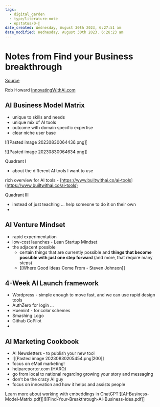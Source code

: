 ```yaml
---
tags:
  - digital_garden
  - type/literature-note
  - epstatus/0-🌰
date_created: Wednesday, August 30th 2023, 6:27:51 am
date_modified: Wednesday, August 30th 2023, 6:28:23 am
---
```

# Notes from Find your Business breakthrough
[Source](https://workshops.masterwp.com/pages/find-your-breakthrough-ai-business-idea)

Rob Howard
[InnovatingWithAi.com](InnovatingWithAi.com)

## AI Business Model Matrix
+ unique to skills and needs
+ unique mix of AI tools
+ outcome with domain specific expertise
+ clear niche user base

![[Pasted image 20230830064436.png]]

![[Pasted image 20230830064634.png]]


Quadrant I
+ about the different AI tools I want to use

rich overview for AI tools - [https://www.builtwithai.co/ai-tools](https://www.builtwithai.co/ai-tools)

Quadrant III
+ instead of just teaching ... help someone to do it on their own
+ 

## AI Venture Mindset
+ rapid experimentation
+ low-cost launches - Lean Startup Mindset
+ the adjacent possible
	+ certain things that are currently possible and **things that become possible with just one step forward** (and more, that require many steps)
	+ [[Where Good Ideas Come From - Steven Johnson]]

## 4-Week AI Launch framework
+ Wordpress - simple enough to move fast, and we can use rapid design tools
+ AuthZero for login ...
+ Huemint - for color schemes
+ Smashing Logo
+ Github CoPilot
+ 

## AI Marketing Cookbook
+ AI Newsletters - to publish your new tool
+ ![[Pasted image 20230830205454.png|200]]
+ focus on eMail marketing!
+ helpareporter.com (HARO)
+ go from local to national regarding growing your story and messaging
+ don't be the crazy AI guy
+ focus on innovation and how it helps and assists people


Learn more about working with embeddings in ChatGPT![[AI-Business-Model-Matrix.pdf]]![[Find-Your-Breakthrough-AI-Business-Idea.pdf]]